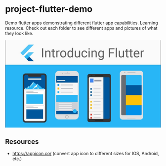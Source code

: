 # project-flutter-demo
Demo flutter apps demonstrating different flutter app capabilities. Learning resource. Check out each folder to see different apps and pictures of what they look like. 

![Alt text](flutterimage.jpg?raw=true "flutter apps")

## Resources
- https://appicon.co/ (convert app icon to different sizes for IOS, Android, etc.)

